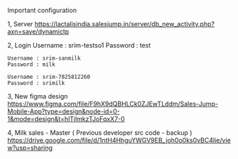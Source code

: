Important configuration

 1, Server
    https://lactalisindia.salesjump.in/server/db_new_activity.php?axn=save/dynamictp
 
 2, Login 
    Username : srim-testso1
    Password : test

    Username : srim-sanmilk
    Password : milk

    Username : srim-7825812260
    Password : srimilk
 
 3, New figma design
    https://www.figma.com/file/F9hX9dQBHLCk0ZJEwTLddm/Sales-Jump-Mobile-App?type=design&node-id=0-1&mode=design&t=hlTjlmkzTJoFqxX7-0
 
4, Milk sales - Master ( Previous developer src code - backup )
   https://drive.google.com/file/d/1ntH4HhguYWGV9EB_joh0o0ks0vBC4Iie/view?usp=sharing